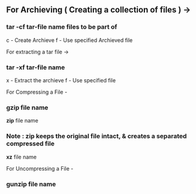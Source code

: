 ## For Archieving ( Creating a collection of files ) ->

### **tar -cf** tar-file name files to be part of

c - Create Archieve
f - Use specified Archieved file

For extracting a tar file ->

### tar -xf tar-file name

x - Extract the archieve
f - Use specified file

For Compressing a File -

### **gzip** file name

**zip** file name

### Note : zip keeps the original file intact, & creates a separated compressed file

**xz** file name

For Uncompressing a File -

### **gunzip** file name
